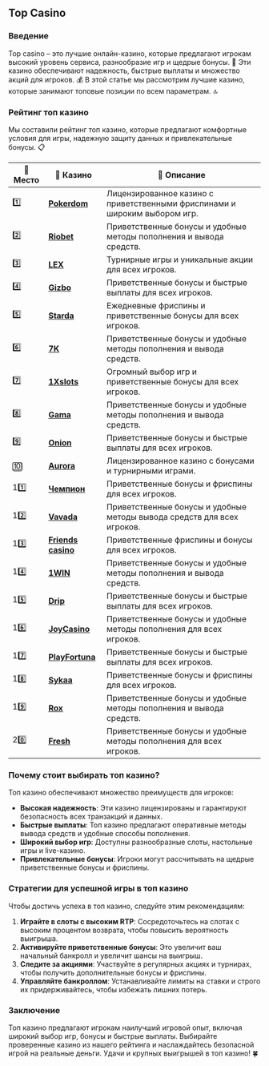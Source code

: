 ## Top Casino

### Введение
Top casino – это лучшие онлайн-казино, которые предлагают игрокам высокий уровень сервиса, разнообразие игр и щедрые бонусы. 🎰 Эти казино обеспечивают надежность, быстрые выплаты и множество акций для игроков. 💰 В этой статье мы рассмотрим лучшие казино, которые занимают топовые позиции по всем параметрам. 🔝

### Рейтинг топ казино
Мы составили рейтинг топ казино, которые предлагают комфортные условия для игры, надежную защиту данных и привлекательные бонусы. 📋

| 🥇 **Место** | 🎰 **Казино** | 💬 **Описание** |
|-------------|-------------|----------------|
| 1️⃣ | [**Pokerdom**](https://brandplay.link/4k77v2yx) | Лицензированное казино с приветственными фриспинами и широким выбором игр. |
| 2️⃣ | [**Riobet**](https://brandplay.link/7xBLTPyj) | Приветственные бонусы и удобные методы пополнения и вывода средств. |
| 3️⃣ | [**LEX**](https://brandplay.link/zW4hdDFV) | Турнирные игры и уникальные акции для всех игроков. |
| 4️⃣ | [**Gizbo**](https://brandplay.link/bprXw4YV) | Приветственные бонусы и быстрые выплаты для всех игроков. |
| 5️⃣ | [**Starda**](https://brandplay.link/fB7xwRFL) | Ежедневные фриспины и приветственные бонусы для всех игроков. |
| 6️⃣ | [**7K**](https://brandplay.link/BvQyFShp) | Приветственные бонусы и удобные методы пополнения и вывода средств. |
| 7️⃣ | [**1Xslots**](https://brandplay.link/hSB1khtr) | Огромный выбор игр и приветственные бонусы для всех игроков. |
| 8️⃣ | [**Gama**](https://brandplay.link/j6NMKsDz) | Приветственные бонусы и удобные методы пополнения и вывода средств. |
| 9️⃣ | [**Onion**](https://brandplay.link/zBGRVpQ9) | Приветственные бонусы и быстрые выплаты для всех игроков. |
| 🔟 | [**Aurora**](https://10trafic-stat2.com/click/668546556bcc6313411604bd/6766/13032/subaccount) | Лицензированное казино с бонусами и турнирными играми. |
| 11️⃣ | [**Чемпион**](https://temon-gter.cfd/go/lRq?p80412p304504pcc44t17455) | Приветственные бонусы и фриспины для всех игроков. |
| 12️⃣ | [**Vavada**](https://vavadapartner.pro/?promo=ea5c9275-6854-4505-94fc-95ab18221945-linkb2) | Приветственные бонусы и удобные методы вывода средств для всех игроков. |
| 13️⃣ | [**Friends casino**](https://gofriends.vc/linkb2) | Приветственные фриспины и бонусы для всех игроков. |
| 14️⃣ | [**1WIN**](https://brandplay.link/smXVpBbG) | Приветственные бонусы и удобные методы пополнения и вывода средств. |
| 15️⃣ | [**Drip**](https://drp-ircp01.com/c07e6a3db) | Приветственные бонусы и быстрые выплаты для всех игроков. |
| 16️⃣ | [**JoyCasino**](https://rpc30.call2me.pro/?/ru/registration?apkpop=0&partner=p24970p3291217pc98f) | Приветственные бонусы и удобные методы пополнения для всех игроков. |
| 17️⃣ | [**PlayFortuna**](https://fortunapromo.net/alt/playfortuna/registration?0dc4a9362a71feb7e3f165fb8e766f70) | Приветственные бонусы и быстрые выплаты для всех игроков. |
| 18️⃣ | [**Sykaa**](https://s-two-way.com/?source=linkb2&pid=30697) | Приветственные бонусы и фриспины для всех игроков. |
| 19️⃣ | [**Rox**](https://rox-pvwfpjgcxe.com/cb1ee18a5) | Приветственные бонусы и удобные методы пополнения и вывода средств. |
| 20️⃣ | [**Fresh**](https://fresh-eumwkxwao.com/c3f7b485d) | Приветственные бонусы и удобные методы пополнения для всех игроков. |

### Почему стоит выбирать топ казино?
Топ казино обеспечивают множество преимуществ для игроков:

- **Высокая надежность**: Эти казино лицензированы и гарантируют безопасность всех транзакций и данных.
- **Быстрые выплаты**: Топ казино предлагают оперативные методы вывода средств и удобные способы пополнения.
- **Широкий выбор игр**: Доступны разнообразные слоты, настольные игры и live-казино.
- **Привлекательные бонусы**: Игроки могут рассчитывать на щедрые приветственные бонусы и фриспины.

### Стратегии для успешной игры в топ казино
Чтобы достичь успеха в топ казино, следуйте этим рекомендациям:

1. **Играйте в слоты с высоким RTP**: Сосредоточьтесь на слотах с высоким процентом возврата, чтобы повысить вероятность выигрыша.
2. **Активируйте приветственные бонусы**: Это увеличит ваш начальный банкролл и увеличит шансы на выигрыш.
3. **Следите за акциями**: Участвуйте в регулярных акциях и турнирах, чтобы получить дополнительные бонусы и фриспины.
4. **Управляйте банкроллом**: Устанавливайте лимиты на ставки и строго их придерживайтесь, чтобы избежать лишних потерь.

### Заключение
Топ казино предлагают игрокам наилучший игровой опыт, включая широкий выбор игр, бонусы и быстрые выплаты. Выбирайте проверенные казино из нашего рейтинга и наслаждайтесь безопасной игрой на реальные деньги. Удачи и крупных выигрышей в топ казино! 🍀
